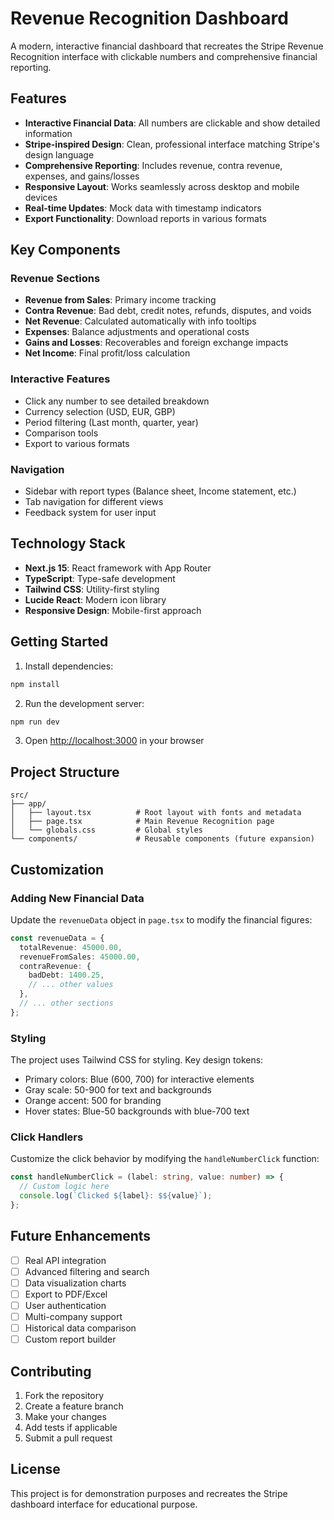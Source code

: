 # Revenue Recognition Dashboard

A modern, interactive financial dashboard that recreates the Stripe Revenue Recognition interface with clickable numbers and comprehensive financial reporting.

## Features

- **Interactive Financial Data**: All numbers are clickable and show detailed information
- **Stripe-inspired Design**: Clean, professional interface matching Stripe's design language
- **Comprehensive Reporting**: Includes revenue, contra revenue, expenses, and gains/losses
- **Responsive Layout**: Works seamlessly across desktop and mobile devices
- **Real-time Updates**: Mock data with timestamp indicators
- **Export Functionality**: Download reports in various formats

## Key Components

### Revenue Sections
- **Revenue from Sales**: Primary income tracking
- **Contra Revenue**: Bad debt, credit notes, refunds, disputes, and voids
- **Net Revenue**: Calculated automatically with info tooltips
- **Expenses**: Balance adjustments and operational costs
- **Gains and Losses**: Recoverables and foreign exchange impacts
- **Net Income**: Final profit/loss calculation

### Interactive Features
- Click any number to see detailed breakdown
- Currency selection (USD, EUR, GBP)
- Period filtering (Last month, quarter, year)
- Comparison tools
- Export to various formats

### Navigation
- Sidebar with report types (Balance sheet, Income statement, etc.)
- Tab navigation for different views
- Feedback system for user input

## Technology Stack

- **Next.js 15**: React framework with App Router
- **TypeScript**: Type-safe development
- **Tailwind CSS**: Utility-first styling
- **Lucide React**: Modern icon library
- **Responsive Design**: Mobile-first approach

## Getting Started

1. Install dependencies:
```bash
npm install
```

2. Run the development server:
```bash
npm run dev
```

3. Open [http://localhost:3000](http://localhost:3000) in your browser

## Project Structure

```
src/
├── app/
│   ├── layout.tsx          # Root layout with fonts and metadata
│   ├── page.tsx            # Main Revenue Recognition page
│   └── globals.css         # Global styles
└── components/             # Reusable components (future expansion)
```

## Customization

### Adding New Financial Data
Update the `revenueData` object in `page.tsx` to modify the financial figures:

```typescript
const revenueData = {
  totalRevenue: 45000.00,
  revenueFromSales: 45000.00,
  contraRevenue: {
    badDebt: 1400.25,
    // ... other values
  },
  // ... other sections
};
```

### Styling
The project uses Tailwind CSS for styling. Key design tokens:
- Primary colors: Blue (600, 700) for interactive elements
- Gray scale: 50-900 for text and backgrounds
- Orange accent: 500 for branding
- Hover states: Blue-50 backgrounds with blue-700 text

### Click Handlers
Customize the click behavior by modifying the `handleNumberClick` function:

```typescript
const handleNumberClick = (label: string, value: number) => {
  // Custom logic here
  console.log(`Clicked ${label}: $${value}`);
};
```

## Future Enhancements

- [ ] Real API integration
- [ ] Advanced filtering and search
- [ ] Data visualization charts
- [ ] Export to PDF/Excel
- [ ] User authentication
- [ ] Multi-company support
- [ ] Historical data comparison
- [ ] Custom report builder

## Contributing

1. Fork the repository
2. Create a feature branch
3. Make your changes
4. Add tests if applicable
5. Submit a pull request

## License

This project is for demonstration purposes and recreates the Stripe dashboard interface for educational purpose.
